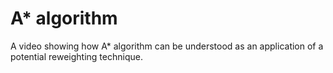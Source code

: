 # A* algorithm
A video showing how A* algorithm can be understood as an application of a potential reweighting technique. 

